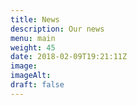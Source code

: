 ```yaml
---
title: News
description: Our news
menu: main
weight: 45
date: 2018-02-09T19:21:11Z
image: 
imageAlt: 
draft: false
---
```

